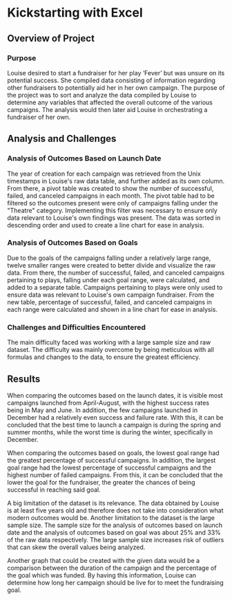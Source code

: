 # Kickstarting with Excel

## Overview of Project

### Purpose
Louise desired to start a fundraiser for her play ‘Fever’ but was unsure on its potential success. She compiled data consisting of information regarding other fundraisers to potentially aid her in her own campaign. The purpose of the project was to sort and analyze the data compiled by Louise to determine any variables that affected the overall outcome of the various campaigns. The analysis would then later aid Louise in orchestrating a fundraiser of her own.

## Analysis and Challenges

### Analysis of Outcomes Based on Launch Date
The year of creation for each campaign was retrieved from the Unix timestamps in Louise's raw data table, and further added as its own column. From there, a pivot table was created to show the number of successful, failed, and canceled campaigns in each month. The pivot table had to be filtered so the outcomes present were only of campaigns falling under the "Theatre" category. Implementing this filter was necessary to ensure only data relevant to Louise's own findings was present. The data was sorted in descending order and used to create a line chart for ease in analysis.

### Analysis of Outcomes Based on Goals
Due to the goals of the campaigns falling under a relatively large range, twelve smaller ranges were created to better divide and visualize the raw data. From there, the number of successful, failed, and canceled campaigns pertaining to plays, falling under each goal range, were calculated, and added to a separate table. Campaigns pertaining to plays were only used to ensure data was relevant to Louise's own campaign fundraiser. From the new table, percentage of successful, failed, and canceled campaigns in each range were calculated and shown in a line chart for ease in analysis.

### Challenges and Difficulties Encountered
The main difficulty faced was working with a large sample size and raw dataset. The difficulty was mainly overcome by being meticulous with all formulas and changes to the data, to ensure the greatest efficiency.

## Results

When comparing the outcomes based on the launch dates, it is visible most campaigns launched from April-August, with the highest success rates being in May and June. In addition, the few campaigns launched in December had a relatively even success and failure rate. With this, it can be concluded that the best time to launch a campaign is during the spring and summer months, while the worst time is during the winter, specifically in December.

When comparing the outcomes based on goals, the lowest goal range had the greatest percentage of successful campaigns. In addition, the largest goal range had the lowest percentage of successful campaigns and the highest number of failed campaigns. From this, it can be concluded that the lower the goal for the fundraiser, the greater the chances of being successful in reaching said goal.

A big limitation of the dataset is its relevance. The data obtained by Louise is at least five years old and therefore does not take into consideration what modern outcomes would be. Another limitation to the dataset is the large sample size. The sample size for the analysis of outcomes based on launch date and the analysis of outcomes based on goal was about 25% and 33% of the raw data respectively. The large sample size increases risk of outliers that can skew the overall values being analyzed.

Another graph that could be created with the given data would be a comparison between the duration of the campaign and the percentage of the goal which was funded. By having this information, Louise can determine how long her campaign should be live for to meet the fundraising goal.

